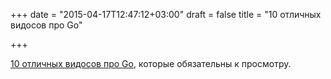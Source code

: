 +++
date = "2015-04-17T12:47:12+03:00"
draft = false
title = "10 отличных видосов про Go"

+++

<p><a href="https://www.hakkalabs.co/articles/10-best-videos-go">10 отличных видосов про Go</a>, которые обязательны к просмотру.</p>

